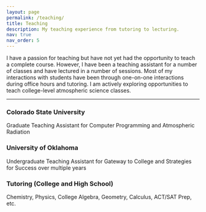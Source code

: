 ```yaml
---
layout: page
permalink: /teaching/
title: Teaching
description: My teaching experience from tutoring to lecturing.
nav: true
nav_order: 5
---
```


I have a passion for teaching but have not yet had the opportunity to teach a complete course. However, I have been a teaching assistant for a number of classes and have lectured in a number of sessions. Most of my interactions with students have been through one-on-one interactions during office hours and tutoring. I am actively exploring opportunities to teach college-level atmospheric science classes. 

---

### Colorado State University
Graduate Teaching Assistant for Computer Programming and Atmospheric Radiation

### University of Oklahoma
Undergraduate Teaching Assistant for Gateway to College and Strategies for Success over multiple years

### Tutoring (College and High School)
Chemistry, Physics, College Algebra, Geometry, Calculus, ACT/SAT Prep, etc.
